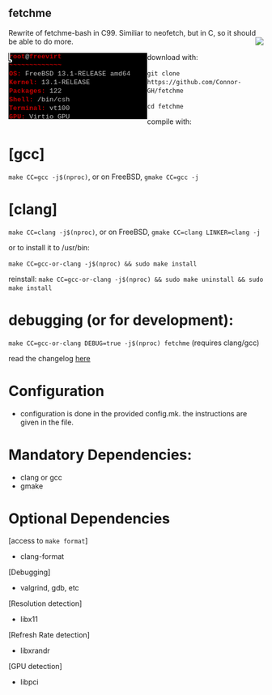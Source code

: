 ## fetchme
Rewrite of fetchme-bash in C99. Similiar to neofetch, but in C, so it should be able to do more.
<img src="https://user-images.githubusercontent.com/72793802/177895040-738fffa7-4ce1-4a70-b3e1-e6413702f2b6.png" align="right">

<img src="freebsd_fetchme.png" align="left">
download with:

``git clone https://github.com/Connor-GH/fetchme``

``cd fetchme``

compile with:

# [gcc]

``make CC=gcc -j$(nproc)``, or on FreeBSD, ``gmake CC=gcc -j``

# [clang]

``make CC=clang -j$(nproc)``, or on FreeBSD, ``gmake CC=clang LINKER=clang -j``

or to install it to /usr/bin:

``make CC=gcc-or-clang -j$(nproc) && sudo make install``

reinstall:
``make CC=gcc-or-clang -j$(nproc) && sudo make uninstall && sudo make install``

# debugging (or for development):

``make CC=gcc-or-clang DEBUG=true -j$(nproc) fetchme`` (requires clang/gcc)


read the changelog
<a href="docs/CHANGELOG.md">here</a>

# Configuration
- configuration is done in the provided config.mk. the instructions are given in the file.

# Mandatory Dependencies:
- clang or gcc
- gmake

# Optional Dependencies
[access to ``make format``]
- clang-format

[Debugging]
- valgrind, gdb, etc

[Resolution detection]
- libx11

[Refresh Rate detection]
- libxrandr

[GPU detection]
- libpci
